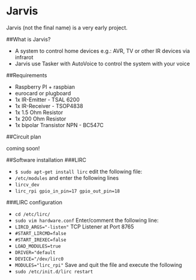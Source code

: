 Jarvis
======

Jarvis (not the final name) is a very early project.

##What is Jarvis?
- A system to control home devices e.g.: AVR, TV or other IR devices via infrarot
- Jarvis use Tasker with AutoVoice to control the system with your voice

##Requirements
- Raspberry PI + raspbian
- eurocard or plugboard
- 1x IR-Emitter - TSAL 6200
- 1x IR-Receiver - TSOP4838
- 1x 1.5 Ohm Resistor 
- 1x 200 Ohm Resistor
- 1x bipolar Transistor NPN - BC547C

##Circuit plan

coming soon!

##Software installation
###LIRC
- ```$ sudo apt-get install lirc```
edit the following file:
- ```/etc/modules``` and enter the following lines
- ```lircv_dev```
- ```lirc_rpi gpio_in_pin=17 gpio_out_pin=18```

###LIRC configuration
- ```cd /etc/lirc/```
- ```sudo vim hardware.conf```
Enter/comment the following line: 
- ```LIRCD_ARGS="-listen"``` TCP Listener at Port 8765
- ```#START_LIRCMD=false```
- ```#START_IREXEC=false```
- ```LOAD_MODULES=true```
- ```DRIVER="default```
- ```DEVICE="/dev/lirc0```
- ```MODULES="lirc_rpi"```
Save and quit the file and execute the following
- ```sudo /etc/init.d/lirc restart```
